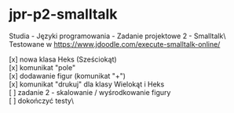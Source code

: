 # jpr-p2-smalltalk
Studia - Języki programowania - Zadanie projektowe 2 - Smalltalk\\
Testowane w https://www.jdoodle.com/execute-smalltalk-online/

[x] nowa klasa Heks (Sześciokąt)\
  [x] komunikat "pole"\
  [x] dodawanie figur (komunikat "+")\
[x] komunikat "drukuj" dla klasy Wielokąt i Heks\
[ ] zadanie 2 - skalowanie / wyśrodkowanie figury\
[ ] dokończyć testy\
